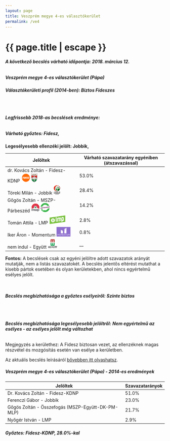 ```yaml
---
layout: page
title: Veszprém megye 4-es választókerület
permalink: /ve4
---
```


<h1 class="page-title">{{ page.title | escape }}</h1>

<div class="section">
    <div class="row">
          <div class="col s12"><h6><span><strong>A következő becslés várható időpontja: 2018. március 12.</strong></span></h6>
		  <h5>Veszprém megye 4-es választókerület (Pápa)</h5>
<h6><strong>Választókerületi profil (2014-ben): <span id="profil">Biztos Fideszes</span></strong></h6>
<br/>
<h6><strong>Legfrissebb 2018-as becslések eredménye:</strong></h6<br/><h5>Várható győztes: <span id="gyoztes">Fidesz, </span><span id="esely"></span><span></span></h5>
			<p><strong>Legesélyesebb ellenzéki jelölt: <span id="masodik">Jobbik, </span><span id="esely2"></span><span></span></strong></p>
<table class="striped">
              <thead>
                <tr>
                    <th>Jelöltek</th>
                    <th>Várható szavazatarány egyéniben (átszavazással)</th>
                </tr>
              </thead>
              <tbody>
             <tr>
                  <td>dr. Kovács Zoltán - Fidesz-KDNP <img src="images/fideszkdnp_logo.png" style="width:55px;height:30px;"></td>
				  <td id="id_fidesz">53.0%</td>
			</tr>
			<tr><td>Töreki Milán - Jobbik <img src="images/jobbik_logo.png" style="width:23px;height:30px;"></td><td id="id_jobbik">28.4%</td></tr>
<tr>
                  <td>Gőgös Zoltán - MSZP-Párbeszéd <img src="images/mszpparbeszed_logo.png" style="width:60px;height:30px;"></td>
				  <td id="id_baloldal">14.2%</td>
			</tr>
			<tr>
                  <td>Tomán Attila - LMP <img src="images/lmp_logo.png" style="width:52px;height:30px;"></td>
				  <td id="lmp">2.8%</td>
			</tr>
			<tr>
				  <td>Iker Áron - Momentum <img src="images/momentum_logo.png" style="width:44px;height:30px;"></td>
				  <td id="id_momentum">0.8%</td>
			</tr>
<tr>
<td>nem indul -  Együtt <img src="images/egyutt_logo.png" style="width:31px;height:30px;"></td>
<td id="id_egyutt">__</td>
</tr>                
              </tbody>
            </table>
			
			
<p><strong>Fontos:</strong> A becslések csak az egyéni jelöltre adott szavazatok arányát mutatják, nem a listás szavazatokét. A becslés jelentős eltérést mutathat a kisebb pártok esetében és olyan kerületekben, ahol nincs egyértelmű esélyes jelölt.</p>
<br/>
			<h6><strong>Becslés megbízhatósága a győztes esélyeiről: Szinte biztos</strong> </h6>
<br/><h6><strong>Becslés megbízhatósága legesélyesebb jelöltről:</strong> <strong><span id="biztos_jelolt">Nem egyértelmű az esélyes - az esélyes jelölt még változhat</span></strong></h6>
<p>Megjegyzés a kerülethez: A Fidesz biztosan vezet, az ellenzéknek magas részvétel és mozgósítás esetén van esélye a kerületben.</p>
<p>Az aktuális becslés leírásáról <a href="../metodologia#0305">bővebben itt olvashatsz</a>.</p>
          </div>
    </div>
</div>

<div class="section">
    <div class="row">
          <div class="col s12">
		  <h5>Veszprém megye 4-es választókerület (Pápa) - 2014-es eredmények</h5>
            <table class="striped">
              <thead>
                <tr>
                    <th>Jelöltek</th>
                    <th>Szavazatarányok</th>
                </tr>
              </thead>
              <tbody>
             <tr>
                  <td>Dr. Kovács Zoltán - Fidesz-KDNP</td>
				  <td>51.0%</td>
			</tr>
			<tr>
			      <td>Ferenczi Gábor - Jobbik</td>
				  <td>23.0%</td>
			</tr>
			<tr>
			      <td>Gőgös Zoltán - Összefogás (MSZP-Együtt-DK-PM-MLP)</td>
				  <td>21.7%</td>  
			</tr>
			<tr>
				  <td>Nyőgér István - LMP</td>
				  <td>2.9%</td>
			</tr>  	
              </tbody>
            </table>
			<h5>Győztes: Fidesz-KDNP, 28.0%-kal</h5>
          </div>
    </div>
</div>
